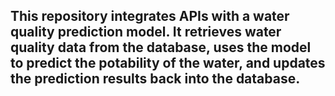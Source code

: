 ## This repository integrates APIs with a water quality prediction model. It retrieves water quality data from the database, uses the model to predict the potability of the water, and updates the prediction results back into the database.

